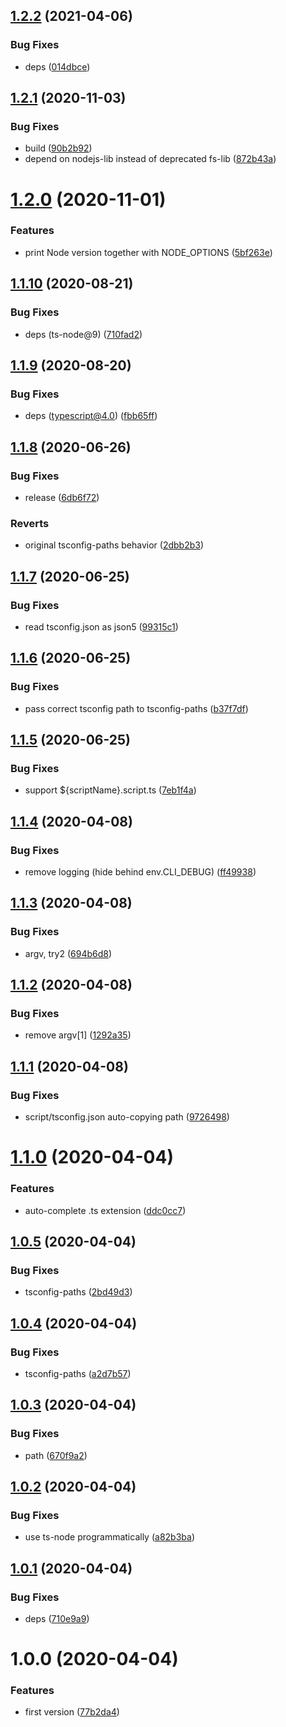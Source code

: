 ## [1.2.2](https://github.com/NaturalCycles/cli/compare/v1.2.1...v1.2.2) (2021-04-06)


### Bug Fixes

* deps ([014dbce](https://github.com/NaturalCycles/cli/commit/014dbce738365a4c635c9aafb28735c14423d98b))

## [1.2.1](https://github.com/NaturalCycles/cli/compare/v1.2.0...v1.2.1) (2020-11-03)


### Bug Fixes

* build ([90b2b92](https://github.com/NaturalCycles/cli/commit/90b2b9202cd855be0dd79a067967270375fefb55))
* depend on nodejs-lib instead of deprecated fs-lib ([872b43a](https://github.com/NaturalCycles/cli/commit/872b43ae0e230ef2e1dbb5900159bd43375a5e42))

# [1.2.0](https://github.com/NaturalCycles/cli/compare/v1.1.10...v1.2.0) (2020-11-01)


### Features

* print Node version together with NODE_OPTIONS ([5bf263e](https://github.com/NaturalCycles/cli/commit/5bf263eaf7b305bc36aa1e2efd26fb88f51028de))

## [1.1.10](https://github.com/NaturalCycles/cli/compare/v1.1.9...v1.1.10) (2020-08-21)


### Bug Fixes

* deps (ts-node@9) ([710fad2](https://github.com/NaturalCycles/cli/commit/710fad26c98a86fe90c1cfa9824a330296a18337))

## [1.1.9](https://github.com/NaturalCycles/cli/compare/v1.1.8...v1.1.9) (2020-08-20)


### Bug Fixes

* deps (typescript@4.0) ([fbb65ff](https://github.com/NaturalCycles/cli/commit/fbb65ff5dbe072db0513c4dae5e9f7a36ce4e2cf))

## [1.1.8](https://github.com/NaturalCycles/cli/compare/v1.1.7...v1.1.8) (2020-06-26)


### Bug Fixes

* release ([6db6f72](https://github.com/NaturalCycles/cli/commit/6db6f721ec23b87ea476cbba38d8c9df4e3204b4))


### Reverts

* original tsconfig-paths behavior ([2dbb2b3](https://github.com/NaturalCycles/cli/commit/2dbb2b3926c15e580dbdba5000ea53a875d06545))

## [1.1.7](https://github.com/NaturalCycles/cli/compare/v1.1.6...v1.1.7) (2020-06-25)


### Bug Fixes

* read tsconfig.json as json5 ([99315c1](https://github.com/NaturalCycles/cli/commit/99315c1f6679f2e7cdb1436e224e20c4e2b612db))

## [1.1.6](https://github.com/NaturalCycles/cli/compare/v1.1.5...v1.1.6) (2020-06-25)


### Bug Fixes

* pass correct tsconfig path to tsconfig-paths ([b37f7df](https://github.com/NaturalCycles/cli/commit/b37f7dfe75b00af73df7a16369748a16cbd7debb))

## [1.1.5](https://github.com/NaturalCycles/cli/compare/v1.1.4...v1.1.5) (2020-06-25)


### Bug Fixes

* support ${scriptName}.script.ts ([7eb1f4a](https://github.com/NaturalCycles/cli/commit/7eb1f4a86dd5a3b16aca32479a0805e582e0bcd5))

## [1.1.4](https://github.com/NaturalCycles/cli/compare/v1.1.3...v1.1.4) (2020-04-08)


### Bug Fixes

* remove logging (hide behind env.CLI_DEBUG) ([ff49938](https://github.com/NaturalCycles/cli/commit/ff4993811f7991413a07555f50534c37d795c3b4))

## [1.1.3](https://github.com/NaturalCycles/cli/compare/v1.1.2...v1.1.3) (2020-04-08)


### Bug Fixes

* argv, try2 ([694b6d8](https://github.com/NaturalCycles/cli/commit/694b6d84c9e272da6097ba4f71ec05b225c8ac88))

## [1.1.2](https://github.com/NaturalCycles/cli/compare/v1.1.1...v1.1.2) (2020-04-08)


### Bug Fixes

* remove argv[1] ([1292a35](https://github.com/NaturalCycles/cli/commit/1292a3536683748f53254c2b608ad5a1e5840d44))

## [1.1.1](https://github.com/NaturalCycles/cli/compare/v1.1.0...v1.1.1) (2020-04-08)


### Bug Fixes

* script/tsconfig.json auto-copying path ([9726498](https://github.com/NaturalCycles/cli/commit/9726498419d1b88b1bfd67be93252d12ff3f3ea2))

# [1.1.0](https://github.com/NaturalCycles/cli/compare/v1.0.5...v1.1.0) (2020-04-04)


### Features

* auto-complete .ts extension ([ddc0cc7](https://github.com/NaturalCycles/cli/commit/ddc0cc71b8313328d326c80313f0d263dbdfd015))

## [1.0.5](https://github.com/NaturalCycles/cli/compare/v1.0.4...v1.0.5) (2020-04-04)


### Bug Fixes

* tsconfig-paths ([2bd49d3](https://github.com/NaturalCycles/cli/commit/2bd49d3d405b9d38ee51eba4160d4eec2a83ee33))

## [1.0.4](https://github.com/NaturalCycles/cli/compare/v1.0.3...v1.0.4) (2020-04-04)


### Bug Fixes

* tsconfig-paths ([a2d7b57](https://github.com/NaturalCycles/cli/commit/a2d7b57dc196da34841b1d7a9ea743c857454e74))

## [1.0.3](https://github.com/NaturalCycles/cli/compare/v1.0.2...v1.0.3) (2020-04-04)


### Bug Fixes

* path ([670f9a2](https://github.com/NaturalCycles/cli/commit/670f9a26900a13c8a4b72ea0a44720389567d3e0))

## [1.0.2](https://github.com/NaturalCycles/cli/compare/v1.0.1...v1.0.2) (2020-04-04)


### Bug Fixes

* use ts-node programmatically ([a82b3ba](https://github.com/NaturalCycles/cli/commit/a82b3baa1028c2c559c03c78b1d84a836c08893b))

## [1.0.1](https://github.com/NaturalCycles/cli/compare/v1.0.0...v1.0.1) (2020-04-04)


### Bug Fixes

* deps ([710e9a9](https://github.com/NaturalCycles/cli/commit/710e9a97ea4ea3917d3ff9699fb9e471d2700edb))

# 1.0.0 (2020-04-04)


### Features

* first version ([77b2da4](https://github.com/NaturalCycles/cli/commit/77b2da408f223bcee961f85a829021dba8aff9d8))
